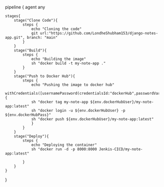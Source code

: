 pipeline {
    agent any 
    
    stages{
        stage("Clone Code"){
            steps {
                echo "Cloning the code"
                git url:"https://github.com/LondheShubham153/django-notes-app.git", branch: "main"
            }
        }
        stage("Build"){
            steps {
                echo "Building the image"
                sh "docker build -t my-note-app ."
            }
        }
        stage("Push to Docker Hub"){
            steps {
                echo "Pushing the image to docker hub"
                withCredentials([usernamePassword(credentialsId:"dockerHub",passwordVariable:"dockerHubPass",usernameVariable:"dockerHubUser")]){
                sh "docker tag my-note-app ${env.dockerHubUser}/my-note-app:latest"
                sh "docker login -u ${env.dockerHubUser} -p ${env.dockerHubPass}"
                sh "docker push ${env.dockerHubUser}/my-note-app:latest"
                }
            }
        }
        stage("Deploy"){
            steps {
                echo "Deploying the container"
                sh "docker run -d -p 8000:8000 Jenkis-CICD/my-note-app:latest"
                
            }
        }
    }
}

